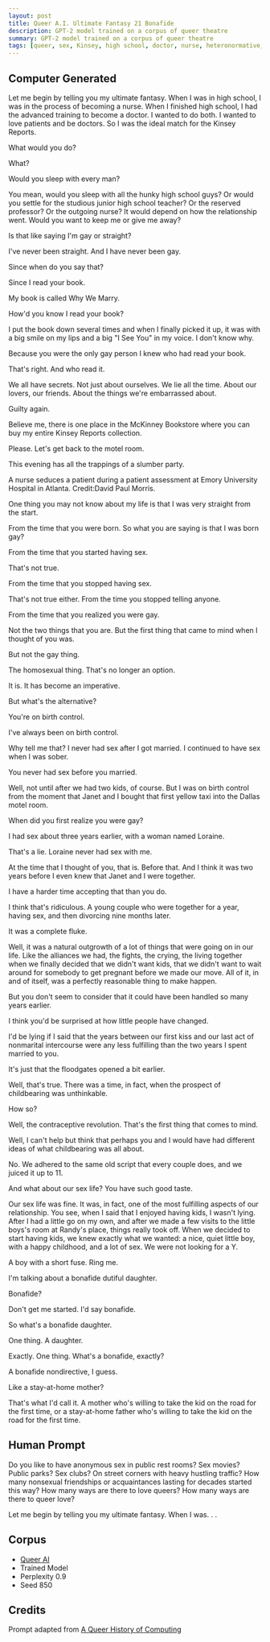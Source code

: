 ```yaml
---
layout: post
title: Queer A.I. Ultimate Fantasy 21 Bonafide
description: GPT-2 model trained on a corpus of queer theatre
summary: GPT-2 model trained on a corpus of queer theatre
tags: [queer, sex, Kinsey, high school, doctor, nurse, heteronormative, marriage, divorce, birth control, slumber party, stay-at-home, Emory University Hospital, Atlanta, GPT-2, RunwayML]
---
```


## Computer Generated

Let me begin by telling you my ultimate fantasy. When I was in high school, I was in the process of becoming a nurse. When I finished high school, I had the advanced training to become a doctor. I wanted to do both. I wanted to love patients and be doctors. So I was the ideal match for the Kinsey Reports.

What would you do?

What?

Would you sleep with every man?

You mean, would you sleep with all the hunky high school guys? Or would you settle for the studious junior high school teacher? Or the reserved professor? Or the outgoing nurse?
It would depend on how the relationship went. Would you want to keep me or give me away?

Is that like saying I'm gay or straight?

I've never been straight. And I have never been gay.

Since when do you say that?

Since I read your book.

My book is called Why We Marry.

How'd you know I read your book?

I put the book down several times and when I finally picked it up, it was with a big smile on my lips and a big "I See You" in my voice. I don't know why.

Because you were the only gay person I knew who had read your book.

That's right. And who read it.

We all have secrets. Not just about ourselves. We lie all the time. About our lovers, our friends. About the things we're embarrassed about.

Guilty again.

Believe me, there is one place in the McKinney Bookstore where you can buy my entire Kinsey Reports collection.

Please. Let's get back to the motel room.

This evening has all the trappings of a slumber party.

A nurse seduces a patient during a patient assessment at Emory University Hospital in Atlanta. Credit:David Paul Morris.

One thing you may not know about my life is that I was very straight from the start.

From the time that you were born. So what you are saying is that I was born gay?

From the time that you started having sex.

That's not true.

From the time that you stopped having sex.

That's not true either. From the time you stopped telling anyone.

From the time that you realized you were gay.

Not the two things that you are. But the first thing that came to mind when I thought of you was.

But not the gay thing.

The homosexual thing. That's no longer an option.

It is. It has become an imperative.

But what's the alternative?

You're on birth control.

I've always been on birth control.

Why tell me that? I never had sex after I got married. I continued to have sex when I was sober.

You never had sex before you married.

Well, not until after we had two kids, of course. But I was on birth control from the moment that Janet and I bought that first yellow taxi into the Dallas motel room.

When did you first realize you were gay?

I had sex about three years earlier, with a woman named Loraine.

That's a lie. Loraine never had sex with me.

At the time that I thought of you, that is. Before that. And I think it was two years before I even knew that Janet and I were together.

I have a harder time accepting that than you do.

I think that's ridiculous. A young couple who were together for a year, having sex, and then divorcing nine months later.

It was a complete fluke.

Well, it was a natural outgrowth of a lot of things that were going on in our life. Like the alliances we had, the fights, the crying, the living together when we finally decided that we didn't want kids, that we didn't want to wait around for somebody to get pregnant before we made our move. All of it, in and of itself, was a perfectly reasonable thing to make happen.

But you don't seem to consider that it could have been handled so many years earlier.

I think you'd be surprised at how little people have changed.

I'd be lying if I said that the years between our first kiss and our last act of nonmarital intercourse were any less fulfilling than the two years I spent married to you.

It's just that the floodgates opened a bit earlier.

Well, that's true. There was a time, in fact, when the prospect of childbearing was unthinkable.

How so?

Well, the contraceptive revolution. That's the first thing that comes to mind.

Well, I can't help but think that perhaps you and I would have had different ideas of what childbearing was all about.

No. We adhered to the same old script that every couple does, and we juiced it up to 11.

And what about our sex life? You have such good taste.

Our sex life was fine. It was, in fact, one of the most fulfilling aspects of our relationship. You see, when I said that I enjoyed having kids, I wasn't lying. After I had a little go on my own, and after we made a few visits to the little boys's room at Randy's place, things really took off. When we decided to start having kids, we knew exactly what we wanted: a nice, quiet little boy, with a happy childhood, and a lot of sex. We were not looking for a Y.

A boy with a short fuse. Ring me.

I'm talking about a bonafide dutiful daughter.

Bonafide?

Don't get me started. I'd say bonafide.

So what's a bonafide daughter.

One thing. A daughter.

Exactly. One thing. What's a bonafide, exactly?

A bonafide nondirective, I guess.

Like a stay-at-home mother?

That's what I'd call it. A mother who's willing to take the kid on the road for the first time, or a stay-at-home father who's willing to take the kid on the road for the first time.

## Human Prompt

Do you like to have anonymous sex in public rest rooms? Sex movies? Public parks? Sex clubs? On street corners with heavy hustling traffic? How many nonsexual friendships or acquaintances lasting for decades started this way? How many ways are there to love queers? How many ways are there to queer love?

Let me begin by telling you my ultimate fantasy. When I was. . .

## Corpus

- [Queer AI](/queerai)
- Trained Model
- Perplexity 0.9
- Seed 850

## Credits

Prompt adapted from [A Queer History of Computing](https://rhizome.org/editorial/2013/feb/19/queer-computing-1/)
